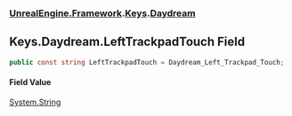 ### [UnrealEngine.Framework](UnrealEngine_Framework.md 'UnrealEngine.Framework').[Keys](Keys.md 'UnrealEngine.Framework.Keys').[Daydream](Keys_Daydream.md 'UnrealEngine.Framework.Keys.Daydream')
## Keys.Daydream.LeftTrackpadTouch Field
```csharp
public const string LeftTrackpadTouch = Daydream_Left_Trackpad_Touch;
```
#### Field Value
[System.String](https://docs.microsoft.com/en-us/dotnet/api/System.String 'System.String')

